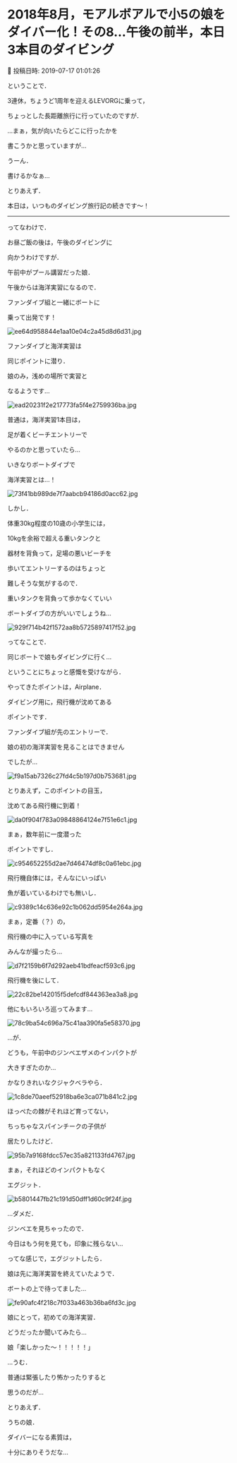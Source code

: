 # 2018年8月，モアルボアルで小5の娘をダイバー化！その8…午後の前半，本日3本目のダイビング

📅 投稿日時: 2019-07-17 01:01:26

ということで．


3連休，ちょうど1周年を迎えるLEVORGに乗って，


ちょっとした長距離旅行に行っていたのですが．


…まぁ，気が向いたらどこに行ったかを


書こうかと思っていますが…


うーん．


書けるかなぁ…





とりあえず．


本日は，いつものダイビング旅行記の続きです～！


---





ってなわけで．


お昼ご飯の後は，午後のダイビングに


向かうわけですが．





午前中がプール講習だった娘．


午後からは海洋実習になるので．


ファンダイブ組と一緒にボートに


乗って出発です！




![ee64d958844e1aa10e04c2a45d8d6d31.jpg](images/ee64d958844e1aa10e04c2a45d8d6d31.jpg)




ファンダイブと海洋実習は


同じポイントに潜り．


娘のみ，浅めの場所で実習と


なるようです…




![ead20231f2e217773fa5f4e2759936ba.jpg](images/ead20231f2e217773fa5f4e2759936ba.jpg)




普通は，海洋実習1本目は，


足が着くビーチエントリーで


やるのかと思っていたら…


いきなりボートダイブで


海洋実習とは…！




![73f41bb989de7f7aabcb94186d0acc62.jpg](images/73f41bb989de7f7aabcb94186d0acc62.jpg)







しかし．


体重30kg程度の10歳の小学生には，


10kgを余裕で超える重いタンクと


器材を背負って，足場の悪いビーチを


歩いてエントリーするのはちょっと


難しそうな気がするので．


重いタンクを背負って歩かなくていい


ボートダイブの方がいいでしょうね…




![929f714b42f1572aa8b5725897417f52.jpg](images/929f714b42f1572aa8b5725897417f52.jpg)




ってなことで．


同じボートで娘もダイビングに行く…


ということにちょっと感慨を受けながら．


やってきたポイントは，Airplane．


ダイビング用に，飛行機が沈めてある


ポイントです．





ファンダイブ組が先のエントリーで．


娘の初の海洋実習を見ることはできません


でしたが…




![f9a15ab7326c27fd4c5b197d0b753681.jpg](images/f9a15ab7326c27fd4c5b197d0b753681.jpg)




とりあえず，このポイントの目玉，


沈めてある飛行機に到着！




![da0f904f783a09848864124e7f51e6c1.jpg](images/da0f904f783a09848864124e7f51e6c1.jpg)




まぁ，数年前に一度潜った


ポイントですし．




![c954652255d2ae7d46474df8c0a61ebc.jpg](images/c954652255d2ae7d46474df8c0a61ebc.jpg)




飛行機自体には，そんなにいっぱい


魚が着いているわけでも無いし．




![c9389c14c636e92c1b062dd5954e264a.jpg](images/c9389c14c636e92c1b062dd5954e264a.jpg)




まぁ，定番（？）の，


飛行機の中に入っている写真を


みんなが撮ったら…




![d7f2159b6f7d292aeb41bdfeacf593c6.jpg](images/d7f2159b6f7d292aeb41bdfeacf593c6.jpg)




飛行機を後にして．




![22c82be142015f5defcdf844363ea3a8.jpg](images/22c82be142015f5defcdf844363ea3a8.jpg)




他にもいろいろ巡ってみます…




![78c9ba54c696a75c41aa390fa5e58370.jpg](images/78c9ba54c696a75c41aa390fa5e58370.jpg)




…が．


どうも，午前中のジンベエザメのインパクトが


大きすぎたのか…





かなりきれいなクジャクベラやら．




![1c8de70aeef52918ba6e3ca071b841c2.jpg](images/1c8de70aeef52918ba6e3ca071b841c2.jpg)




ほっぺたの棘がそれほど育ってない，


ちっちゃなスパインチークの子供が


居たりしたけど．




![95b7a9168fdcc57ec35a821133fd4767.jpg](images/95b7a9168fdcc57ec35a821133fd4767.jpg)




まぁ，それほどのインパクトもなく


エグジット．




![b5801447fb21c191d50dff1d60c9f24f.jpg](images/b5801447fb21c191d50dff1d60c9f24f.jpg)




…ダメだ．


ジンベエを見ちゃったので．


今日はもう何を見ても，印象に残らない…





ってな感じで，エグジットしたら．


娘は先に海洋実習を終えていたようで．


ボートの上で待ってました…




![fe90afc4f218c7f033a463b36ba6fd3c.jpg](images/fe90afc4f218c7f033a463b36ba6fd3c.jpg)







娘にとって，初めての海洋実習．


どうだったか聞いてみたら…





娘「楽しかった～！！！！！」





…うむ．


普通は緊張したり怖かったりすると


思うのだが…


とりあえず．


うちの娘．


ダイバーになる素質は，


十分にありそうだな…
